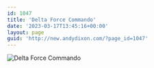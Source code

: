 ```yaml
---
id: 1047
title: 'Delta Force Commando'
date: '2023-03-17T13:45:16+00:00'
layout: page
guid: 'http://new.andydixon.com/?page_id=1047'
---
```


![Delta Force Commando](https://i0.wp.com/assets.g8x2.ldn.idrivee2-23.com/posters/Delta%20Force%20Commando%2001.jpg?w=1200&ssl=1 "Delta Force Commando")